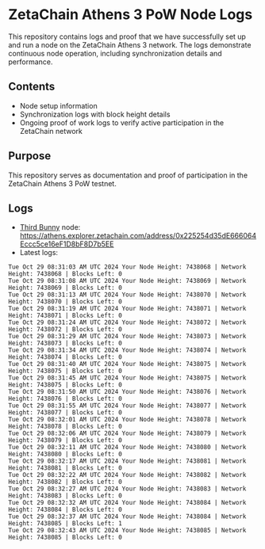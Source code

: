# ZetaChain Athens 3 PoW Node Logs
This repository contains logs and proof that we have successfully set up and run a node on the ZetaChain Athens 3 network. The logs demonstrate continuous node operation, including synchronization details and performance.

## Contents
- Node setup information
- Synchronization logs with block height details
- Ongoing proof of work logs to verify active participation in the ZetaChain network

## Purpose
This repository serves as documentation and proof of participation in the ZetaChain Athens 3 PoW testnet.

## Logs

- [Third Bunny](https://thirdbunny.xyz/) node: https://athens.explorer.zetachain.com/address/0x225254d35dE666064Eccc5ce16eF1D8bF8D7b5EE
- Latest logs:
```
Tue Oct 29 08:31:03 AM UTC 2024 Your Node Height: 7438068 | Network Height: 7438068 | Blocks Left: 0
Tue Oct 29 08:31:08 AM UTC 2024 Your Node Height: 7438069 | Network Height: 7438069 | Blocks Left: 0
Tue Oct 29 08:31:13 AM UTC 2024 Your Node Height: 7438070 | Network Height: 7438070 | Blocks Left: 0
Tue Oct 29 08:31:19 AM UTC 2024 Your Node Height: 7438071 | Network Height: 7438071 | Blocks Left: 0
Tue Oct 29 08:31:24 AM UTC 2024 Your Node Height: 7438072 | Network Height: 7438072 | Blocks Left: 0
Tue Oct 29 08:31:29 AM UTC 2024 Your Node Height: 7438073 | Network Height: 7438073 | Blocks Left: 0
Tue Oct 29 08:31:34 AM UTC 2024 Your Node Height: 7438074 | Network Height: 7438074 | Blocks Left: 0
Tue Oct 29 08:31:40 AM UTC 2024 Your Node Height: 7438075 | Network Height: 7438075 | Blocks Left: 0
Tue Oct 29 08:31:45 AM UTC 2024 Your Node Height: 7438075 | Network Height: 7438075 | Blocks Left: 0
Tue Oct 29 08:31:50 AM UTC 2024 Your Node Height: 7438076 | Network Height: 7438076 | Blocks Left: 0
Tue Oct 29 08:31:55 AM UTC 2024 Your Node Height: 7438077 | Network Height: 7438077 | Blocks Left: 0
Tue Oct 29 08:32:01 AM UTC 2024 Your Node Height: 7438078 | Network Height: 7438078 | Blocks Left: 0
Tue Oct 29 08:32:06 AM UTC 2024 Your Node Height: 7438079 | Network Height: 7438079 | Blocks Left: 0
Tue Oct 29 08:32:11 AM UTC 2024 Your Node Height: 7438080 | Network Height: 7438080 | Blocks Left: 0
Tue Oct 29 08:32:17 AM UTC 2024 Your Node Height: 7438081 | Network Height: 7438081 | Blocks Left: 0
Tue Oct 29 08:32:22 AM UTC 2024 Your Node Height: 7438082 | Network Height: 7438082 | Blocks Left: 0
Tue Oct 29 08:32:27 AM UTC 2024 Your Node Height: 7438083 | Network Height: 7438083 | Blocks Left: 0
Tue Oct 29 08:32:32 AM UTC 2024 Your Node Height: 7438084 | Network Height: 7438084 | Blocks Left: 0
Tue Oct 29 08:32:37 AM UTC 2024 Your Node Height: 7438084 | Network Height: 7438085 | Blocks Left: 1
Tue Oct 29 08:32:43 AM UTC 2024 Your Node Height: 7438085 | Network Height: 7438085 | Blocks Left: 0
```
